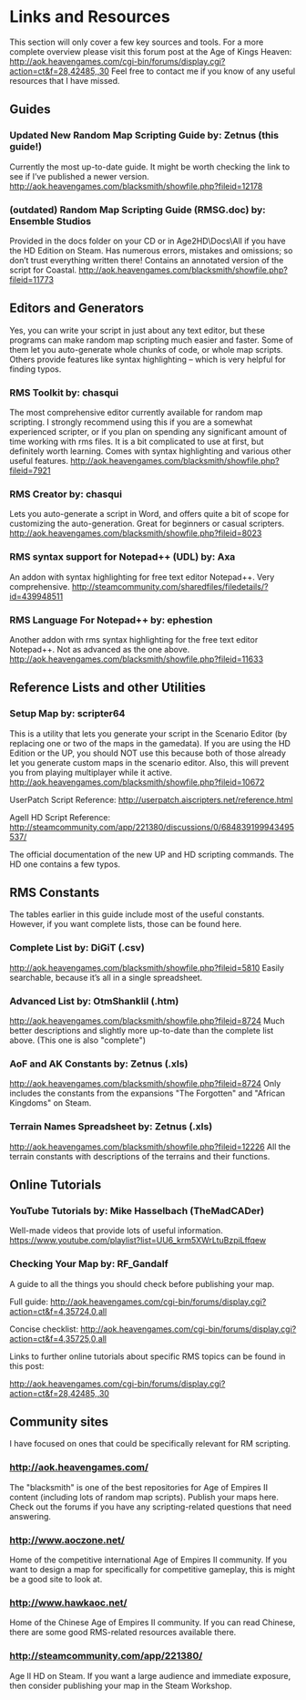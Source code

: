 Links and Resources
===================

This section will only cover a few key sources and tools.  For a more complete overview please visit this forum post at the Age of Kings Heaven: http://aok.heavengames.com/cgi-bin/forums/display.cgi?action=ct&f=28,42485,,30
Feel free to contact me if you know of any useful resources that I have missed.


Guides 
------

### Updated New Random Map Scripting Guide by: Zetnus (this guide!)

Currently the most up-to-date guide. It might be worth checking the link to see if I’ve published a newer version. http://aok.heavengames.com/blacksmith/showfile.php?fileid=12178

### (outdated) Random Map Scripting Guide (RMSG.doc) by: Ensemble Studios

Provided in the docs folder on your CD or in Age2HD\Docs\All if you have the HD Edition on Steam. Has numerous errors, mistakes and omissions; so don’t trust everything written there! Contains an annotated version of the script for Coastal. http://aok.heavengames.com/blacksmith/showfile.php?fileid=11773


Editors and Generators
----------------------

Yes, you can write your script in just about any text editor, but these programs can make random map scripting much easier and faster. Some of them let you auto-generate whole chunks of code, or whole map scripts. Others provide features like syntax highlighting – which is very helpful for finding typos.

### RMS Toolkit by: chasqui

The most comprehensive editor currently available for random map scripting. I strongly recommend using this if you are a somewhat experienced scripter, or if you plan on spending any significant amount of time working with rms files.  It is a bit complicated to use at first, but definitely worth learning. Comes with syntax highlighting and various other useful features. http://aok.heavengames.com/blacksmith/showfile.php?fileid=7921

### RMS Creator by: chasqui

Lets you auto-generate a script in Word, and offers quite a bit of scope for customizing the auto-generation. Great for beginners or casual scripters. http://aok.heavengames.com/blacksmith/showfile.php?fileid=8023

### RMS syntax support for Notepad++ (UDL) by: Axa

An addon with syntax highlighting for free text editor Notepad++.  Very comprehensive.
http://steamcommunity.com/sharedfiles/filedetails/?id=439948511

### RMS Language For Notepad++ by: ephestion

Another addon with rms syntax highlighting for the free text editor Notepad++.  Not as advanced as the one above.
http://aok.heavengames.com/blacksmith/showfile.php?fileid=11633


Reference Lists and other Utilities
-----------------------------------

### Setup Map by: scripter64

This is a utility that lets you generate your script in the Scenario Editor (by replacing one or two of the maps in the gamedata). If you are using the HD Edition or the UP, you should NOT use this because both of those already let you generate custom maps in the scenario editor. Also, this will prevent you from playing multiplayer while it active.
http://aok.heavengames.com/blacksmith/showfile.php?fileid=10672

UserPatch Script Reference: http://userpatch.aiscripters.net/reference.html

AgeII HD Script Reference: http://steamcommunity.com/app/221380/discussions/0/684839199943495537/

The official documentation of the new UP and HD scripting commands.  The HD one contains a few typos.


RMS Constants
-------------

The tables earlier in this guide include most of the useful constants. However, if you want complete lists, those can be found here.

### Complete List by: DiGiT (.csv)

http://aok.heavengames.com/blacksmith/showfile.php?fileid=5810
Easily searchable, because it’s all in a single spreadsheet. 

### Advanced List by: OtmShankIiI (.htm)

http://aok.heavengames.com/blacksmith/showfile.php?fileid=8724
Much better descriptions and slightly more up-to-date than the complete list above. (This one is also "complete")

### AoF and AK Constants by: Zetnus (.xls)

http://aok.heavengames.com/blacksmith/showfile.php?fileid=8724
Only includes the constants from the expansions "The Forgotten" and "African Kingdoms" on Steam.

### Terrain Names Spreadsheet by: Zetnus (.xls)

http://aok.heavengames.com/blacksmith/showfile.php?fileid=12226
All the terrain constants with descriptions of the terrains and their functions.
 

Online Tutorials
----------------

### YouTube Tutorials by: Mike Hasselbach (TheMadCADer)

Well-made videos that provide lots of useful information.
https://www.youtube.com/playlist?list=UU6_krm5XWrLtuBzpiLffqew

### Checking Your Map by: RF_Gandalf 

A guide to all the things you should check before publishing your map.

Full guide: http://aok.heavengames.com/cgi-bin/forums/display.cgi?action=ct&f=4,35724,0,all

Concise checklist: http://aok.heavengames.com/cgi-bin/forums/display.cgi?action=ct&f=4,35725,0,all

Links to further online tutorials about specific RMS topics can be found in this post:

http://aok.heavengames.com/cgi-bin/forums/display.cgi?action=ct&f=28,42485,,30


Community sites
---------------

I have focused on ones that could be specifically relevant for RM scripting.

### http://aok.heavengames.com/

The "blacksmith" is one of the best repositories for Age of Empires II content (including lots of random map scripts). Publish your maps here.  Check out the forums if you have any scripting-related questions that need answering. 

### http://www.aoczone.net/

Home of the competitive international Age of Empires II community. If you want to design a map for specifically for competitive gameplay, this is might be a good site to look at. 

### http://www.hawkaoc.net/

Home of the Chinese Age of Empires II community.  If you can read Chinese, there are some good RMS-related resources available there. 

### http://steamcommunity.com/app/221380/

Age II HD on Steam. If you want a large audience and immediate exposure, then consider publishing your map in the Steam Workshop. 
